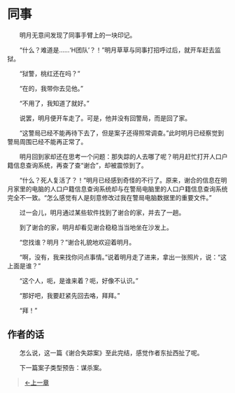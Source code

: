 # 同事

&#x3000;&#x3000;明月无意间发现了同事手臂上的一块印记。
  
&#x3000;&#x3000;“什么？难道是……‘H团队’？！”明月草草与同事打招呼过后，就开车赶去监狱。
  
&#x3000;&#x3000;“狱警，桃红还在吗？”
  
&#x3000;&#x3000;“在的，我带你去见他。”
  
&#x3000;&#x3000;“不用了，我知道了就好。”
  
&#x3000;&#x3000;说罢，明月便开车走了。可是，他并没有回警局，而是回了家。
  
&#x3000;&#x3000;“这警局已经不能再待下去了，但是案子还得照常调查。”此时明月已经察觉到警局周围已经不能再正常了。
  
&#x3000;&#x3000;明月回到家却还在思考一个问题：那失踪的人去哪了呢？明月赶忙打开人口户籍信息查询系统，再查了查“谢合”，却被震惊到了。
  
&#x3000;&#x3000;“什么？死人复活了？！”明月已经感到奇怪的不行了。原来，谢合的信息在明月家里的电脑的人口户籍信息查询系统却与在警局电脑里的人口户籍信息查询系统完全不一致。“怎么感觉有人是刻意修改过我在警局电脑数据里的重要文件。”
  
&#x3000;&#x3000;过一会儿，明月通过某些软件找到了谢合的家，并去了一趟。
  
&#x3000;&#x3000;到了谢合的家，明月却看见谢合稳稳当当地坐在沙发上。
  
&#x3000;&#x3000;“您找谁？明月？”谢合礼貌地欢迎着明月。
  
&#x3000;&#x3000;“啊，没有，我来找你问点事情。”说着明月走了进来，拿出一张照片，说：“这上面是谁？”
  
&#x3000;&#x3000;“这个人，呃，是谁来着？呃，好像不认识。”
  
&#x3000;&#x3000;“那好吧，我要赶紧先回去咯，拜拜。”
  
&#x3000;&#x3000;“拜！”
  
## 作者的话

&#x3000;&#x3000;怎么说，这一篇《谢合失踪案》至此完结，感觉作者东扯西扯了呢。
  
&#x3000;&#x3000;下一篇案子类型预告：谋杀案。
  
> [←上一章](/zh-cn/detective/part3/chapter3.md)
